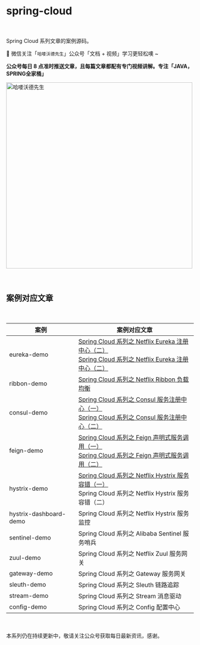 # spring-cloud

　　

Spring Cloud 系列文章的案例源码。

📢 微信关注「`哈喽沃德先生`」公众号「文档 + 视频」学习更轻松噢 ~

**公众号每日 8 点准时推送文章，且每篇文章都配有专门视频讲解。专注「JAVA，SPRING全家桶」**

<img src="https://mrhelloworld.com/resources/mrhelloworld/qrcode/OfficialAccounts.gif" alt="哈喽沃德先生" style="width: 500px; height: 500px;" title="">

　　

## 案例对应文章

　　

| 案例                   | 案例对应文章                                                 |
| ---------------------- | ------------------------------------------------------------ |
| eureka-demo            | [Spring Cloud 系列之 Netflix Eureka 注册中心（二）](https://mp.weixin.qq.com/s?__biz=MzA4MDEwNTI1NA==&mid=2459057320&idx=1&sn=ed387ec510aa03c0026d2a2f73655f50&scene=19#wechat_redirect)<br/>[Spring Cloud 系列之 Netflix Eureka 注册中心（二）](https://mp.weixin.qq.com/s?__biz=MzA4MDEwNTI1NA==&mid=2459057341&idx=1&sn=f36e1cfe8d91961613714a2355e10cde&scene=19#wechat_redirect) |
| ribbon-demo            | [Spring Cloud 系列之 Netflix Ribbon 负载均衡](https://mp.weixin.qq.com/s?__biz=MzA4MDEwNTI1NA==&mid=2459057373&idx=1&sn=abe835a20fae538db332643c82712496&scene=19#wechat_redirect) |
| consul-demo            | [Spring Cloud 系列之 Consul 服务注册中心（一）](https://mp.weixin.qq.com/s?__biz=MzA4MDEwNTI1NA==&mid=2459057450&idx=1&sn=1ebc732dfa2cfcaf5649075c8254b240&scene=19#wechat_redirect)<br/>[Spring Cloud 系列之 Consul 服务注册中心（二）](https://mp.weixin.qq.com/s?__biz=MzA4MDEwNTI1NA==&mid=2459057510&idx=1&sn=bbbbb5637af8b12a2cb0fe255a68dd25&scene=19#wechat_redirect) |
| feign-demo             | [Spring Cloud 系列之 Feign 声明式服务调用（一）](https://mp.weixin.qq.com/s?__biz=MzA4MDEwNTI1NA==&mid=2459057512&idx=1&sn=43e1d64f74ced1982c155853c9dacf82&scene=19#wechat_redirect)<br/>[Spring Cloud 系列之 Feign 声明式服务调用（二）](https://mp.weixin.qq.com/s?__biz=MzA4MDEwNTI1NA==&mid=2459057514&idx=1&sn=ebd8a6b737b39a568b7110f7dedc5fec&scene=19#wechat_redirect) |
| hystrix-demo           | [Spring Cloud 系列之 Netflix Hystrix 服务容错（一）](https://mp.weixin.qq.com/s?__biz=MzA4MDEwNTI1NA==&mid=2459057555&idx=1&sn=6a1a9d1c1e7072151b75f23638561fa6&scene=19#wechat_redirect)<br/>Spring Cloud 系列之 Netflix Hystrix 服务容错（二） |
| hystrix-dashboard-demo | Spring Cloud 系列之 Netflix Hystrix 服务监控                 |
| sentinel-demo          | Spring Cloud 系列之 Alibaba Sentinel 服务哨兵                |
| zuul-demo              | Spring Cloud 系列之 Netflix Zuul 服务网关                    |
| gateway-demo           | Spring Cloud 系列之 Gateway 服务网关                         |
| sleuth-demo            | Spring Cloud 系列之 Sleuth 链路追踪                          |
| stream-demo            | Spring Cloud 系列之 Stream 消息驱动                          |
| config-demo            | Spring Cloud 系列之 Config 配置中心                          |

　　

本系列仍在持续更新中，敬请关注公众号获取每日最新资讯，感谢。

　　
